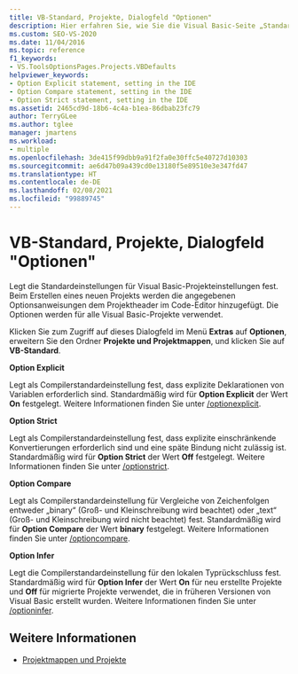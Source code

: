 ```yaml
---
title: VB-Standard, Projekte, Dialogfeld "Optionen"
description: Hier erfahren Sie, wie Sie die Visual Basic-Seite „Standardwerte“ im Abschnitt „Projekte und Projektmappen“ zum Festlegen der Standardeinstellungen für Visual Basic-Projektoptionen verwenden.
ms.custom: SEO-VS-2020
ms.date: 11/04/2016
ms.topic: reference
f1_keywords:
- VS.ToolsOptionsPages.Projects.VBDefaults
helpviewer_keywords:
- Option Explicit statement, setting in the IDE
- Option Compare statement, setting in the IDE
- Option Strict statement, setting in the IDE
ms.assetid: 2465cd9d-18b6-4c4a-b1ea-86dbab23fc79
author: TerryGLee
ms.author: tglee
manager: jmartens
ms.workload:
- multiple
ms.openlocfilehash: 3de415f99dbb9a91f2fa0e30ffc5e40727d10303
ms.sourcegitcommit: ae6d47b09a439cd0e13180f5e89510e3e347fd47
ms.translationtype: HT
ms.contentlocale: de-DE
ms.lasthandoff: 02/08/2021
ms.locfileid: "99889745"
---
```

# <a name="visual-basic-defaults-projects-options-dialog-box"></a>VB-Standard, Projekte, Dialogfeld "Optionen"
Legt die Standardeinstellungen für Visual Basic-Projekteinstellungen fest. Beim Erstellen eines neuen Projekts werden die angegebenen Optionsanweisungen dem Projektheader im Code-Editor hinzugefügt. Die Optionen werden für alle Visual Basic-Projekte verwendet.

Klicken Sie zum Zugriff auf dieses Dialogfeld im Menü **Extras** auf **Optionen**, erweitern Sie den Ordner **Projekte und Projektmappen**, und klicken Sie auf **VB-Standard**.

 **Option Explicit**

Legt als Compilerstandardeinstellung fest, dass explizite Deklarationen von Variablen erforderlich sind. Standardmäßig wird für **Option Explicit** der Wert **On** festgelegt. Weitere Informationen finden Sie unter [/optionexplicit](/dotnet/visual-basic/reference/command-line-compiler/optionexplicit).

 **Option Strict**

Legt als Compilerstandardeinstellung fest, dass explizite einschränkende Konvertierungen erforderlich sind und eine späte Bindung nicht zulässig ist. Standardmäßig wird für **Option Strict** der Wert **Off** festgelegt. Weitere Informationen finden Sie unter [/optionstrict](/dotnet/visual-basic/reference/command-line-compiler/optionstrict).

 **Option Compare**

Legt als Compilerstandardeinstellung für Vergleiche von Zeichenfolgen entweder „binary“ (Groß- und Kleinschreibung wird beachtet) oder „text“ (Groß- und Kleinschreibung wird nicht beachtet) fest. Standardmäßig wird für **Option Compare** der Wert **binary** festgelegt. Weitere Informationen finden Sie unter [/optioncompare](/dotnet/visual-basic/reference/command-line-compiler/optioncompare).

 **Option Infer**

Legt die Compilerstandardeinstellung für den lokalen Typrückschluss fest. Standardmäßig wird für **Option Infer** der Wert **On** für neu erstellte Projekte und **Off** für migrierte Projekte verwendet, die in früheren Versionen von Visual Basic erstellt wurden. Weitere Informationen finden Sie unter [/optioninfer](/dotnet/visual-basic/reference/command-line-compiler/optioninfer).

## <a name="see-also"></a>Weitere Informationen

- [Projektmappen und Projekte](../../ide/solutions-and-projects-in-visual-studio.md)
